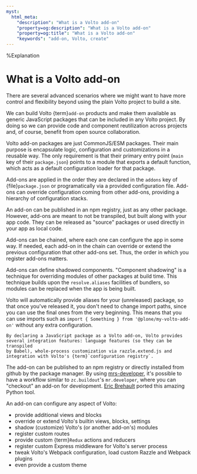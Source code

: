 ```yaml
---
myst:
  html_meta:
    "description": "What is a Volto add-on"
    "property=og:description": "What is a Volto add-on"
    "property=og:title": "What is a Volto add-on"
    "keywords": "add-on, Volto, create"
---
```

%Explanation
# What is a Volto add-on

There are several advanced scenarios where we might want to have more control and flexibility beyond using the plain Volto project to build a site.

We can build Volto {term}`add-on` products and make them available as generic JavaScript packages that can be included in any Volto project.
By doing so we can provide code and component reutilization across projects and, of course, benefit from open source collaboration.

Volto add-on packages are just CommonJS/ESM packages.
Their main purpose is encapsulate logic, configuration and customizations in a reusable way.
The only requirement is that their primary entry point (`main` key of their `package.json`) points to a module that exports a default function, which acts as a default configuration loader for that package.

Add-ons are applied in the order they are declared in the `addons` key of {file}`package.json` or programatically via a provided configuration file.
Add-ons can override configuration coming from other add-ons, providing a hierarchy of configuration stacks.

An add-on can be published in an npm registry, just as any other package.
However, add-ons are meant to not be transpiled, but built along with your app code.
They can be released as "source" packages or used directly in your app as local code.

Add-ons can be chained, where each one can configure the app in some way.
If needed, each add-on in the chain can override or extend the previous configuration that other add-ons set.
Thus, the order in which you register add-ons matters.

Add-ons can define shadowed components.
"Component shadowing" is a technique for overriding modules of other packages at build time.
This technique builds upon the `resolve.aliases` facilities of bundlers, so modules can be replaced when the app is being built.

Volto will automatically provide aliases for your (unreleased) package, so that
once you've released it, you don't need to change import paths, since you can
use the final ones from the very beginning. This means that you can use imports
such as `import { Something } from '@plone/my-volto-add-on'` without any extra
configuration.

```{note}
By declaring a JavaScript package as a Volto add-on, Volto provides
several integration features: language features (so they can be transpiled
by Babel), whole-process customization via razzle.extend.js and
integration with Volto's {term}`configuration registry`.
```

The add-on can be published to an npm registry or directly installed from github by the package manager.
By using [mrs-developer](https://github.com/collective/mrs-developer), it's possible to have a workflow similar to `zc.buildout`'s `mr.developer`, where you can "checkout" an add-on for development.
[Eric Brehault](https://github.com/ebrehault) ported this amazing Python tool.

An add-on can configure any aspect of Volto:
- provide additional views and blocks
- override or extend Volto's builtin views, blocks, settings
- shadow (customize) Volto's (or another add-on's) modules
- register custom routes
- provide custom {term}`Redux` actions and reducers
- register custom Express middleware for Volto's server process
- tweak Volto's Webpack configuration, load custom Razzle and Webpack plugins
- even provide a custom theme
